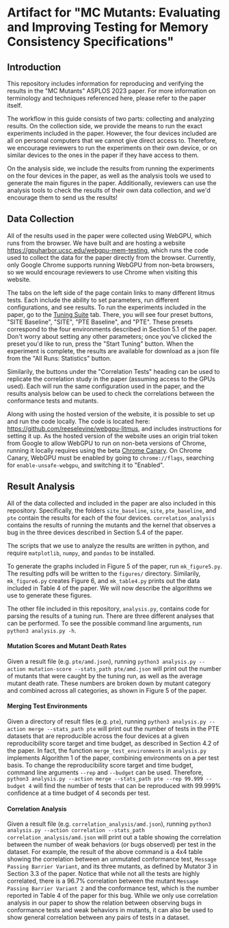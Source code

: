 # Artifact for "MC Mutants: Evaluating and Improving Testing for Memory Consistency Specifications"

## Introduction
This repository includes information for reproducing and verifying the results in the "MC Mutants" ASPLOS 2023 paper. For more information on terminology and techniques referenced here, please refer to the paper itself.

The workflow in this guide consists of two parts: collecting and analyzing results. On the collection side, we provide the means to run the exact experiments included in the paper. However, the four devices included are all on personal computers that we cannot give direct access to. Therefore, we encourage reviewers to run the experiments on their own device, or on similar devices to the ones in the paper if they have access to them.

On the analysis side, we include the results from running the experiments on the four devices in the paper, as well as the analysis tools we used to generate the main figures in the paper. Additionally, reviewers can use the analysis tools to check the results of their own data collection, and we'd encourage them to send us the results!

## Data Collection

All of the results used in the paper were collected using WebGPU, which runs from the browser. We have built and are hosting a website https://gpuharbor.ucsc.edu/webgpu-mem-testing, which runs the code used to collect the data for the paper directly from the browser. Currently, only Google Chrome supports running WebGPU from non-beta browsers, so we would encourage reviewers to use Chrome when visiting this website. 

The tabs on the left side of the page contain links to many different litmus tests. Each include the ability to set parameters, run different configurations, and see results. To run the experiments included in the paper, go to the [Tuning Suite](https://gpuharbor.ucsc.edu/webgpu-mem-testing/tuning/) tab. There, you will see four preset buttons, "SITE Baseline", "SITE", "PTE Baseline", and "PTE". These presets correspond to the four environments described in Section 5.1 of the paper. Don't worry about setting any other parameters; once you've clicked the preset you'd like to run, press the "Start Tuning" button. When the experiment is complete, the results are available for download as a json file from the "All Runs: Statistics" button.

Similarily, the buttons under the "Correlation Tests" heading can be used to replicate the correlation study in the paper (assuming access to the GPUs used). Each will run the same configuration used in the paper, and the results analysis below can be used to check the correlations between the conformance tests and mutants.

Along with using the hosted version of the website, it is possible to set up and run the code locally. The code is located here: https://github.com/reeselevine/webgpu-litmus, and includes instructions for setting it up. As the hosted version of the website uses an origin trial token from Google to allow WebGPU to run on non-beta versions of Chrome, running it locally requires using the beta [Chrome Canary](https://www.google.com/chrome/canary/). On Chrome Canary, WebGPU must be enabled by going to `chrome://flags`, searching for `enable-unsafe-webgpu`, and switching it to "Enabled".

## Result Analysis

All of the data collected and included in the paper are also included in this repository. Specifically, the folders `site_baseline`, `site`, `pte_baseline`, and `pte` contain the results for each of the four devices. `correlation_analysis` contains the results of running the mutants and the kernel that observes a bug in the three devices described in Section 5.4 of the paper.

The scripts that we use to analyze the results are written in python, and require `matplotlib`, `numpy`, and `pandas` to be installed.

To generate the graphs included in Figure 5 of the paper, run `mk_figure5.py`. The resulting pdfs will be written to the `figures/` directory. Similarily, `mk_figure6.py` creates Figure 6, and `mk_table4.py` prints out the data included in Table 4 of the paper. We will now describe the algorithms we use to generate these figures.

The other file included in this repository, `analysis.py`, contains code for parsing the results of a tuning run. There are three different analyses that can be performed. To see the possible command line arguments, run `python3 analysis.py -h`.

#### Mutation Scores and Mutant Death Rates

Given a result file (e.g. `pte/amd.json`), running `python3 analysis.py --action mutation-score --stats_path pte/amd.json` will print out the number of mutants that were caught by the tuning run, as well as the average mutant death rate. These numbers are broken down by mutant category and combined across all categories, as shown in Figure 5 of the paper.

#### Merging Test Environments

Given a directory of result files (e.g. `pte`), running `python3 analysis.py --action merge --stats_path pte` will print out the number of tests in the PTE datasets that are reproducible across the four devices at a given reproducibility score target and time budget, as described in Section 4.2 of the paper. In fact, the function `merge_test_environments` in `analysis.py` implements Algorithm 1 of the paper, combining environments on a per test basis. To change the reproducibility score target and time budget, command line arguments `--rep` and `--budget` can be used. Therefore, `python3 analysis.py --action merge --stats_path pte --rep 99.999 --budget 4` will find the number of tests that can be reproduced with 99.999% confidence at a time budget of 4 seconds per test.

#### Correlation Analysis
Given a result file (e.g. `correlation_analysis/amd.json`), running `python3 analysis.py --action correlation --stats_path correlation_analysis/amd.json` will print out a table showing the correlation between the number of weak behaviors (or bugs observed) per test in the dataset. For example, the result of the above command is a 4x4 table showing the correlation between an unmutated conformance test, `Message Passing Barrier Variant`, and its three mutants, as defined by Mutator 3 in Section 3.3 of the paper. Notice that while not all the tests are highly correlated, there is a 96.7% correlation between the mutant `Message Passing Barrier Variant 2` and the conformance test, which is the number reported in Table 4 of the paper for this bug. While we only use correlation analysis in our paper to show the relation between observing bugs in conformance tests and weak behaviors in mutants, it can also be used to show general correlation between any pairs of tests in a dataset.
